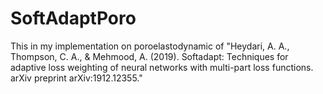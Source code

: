 # SoftAdaptPoro
This in my implementation on poroelastodynamic of "Heydari, A. A., Thompson, C. A., & Mehmood, A. (2019). Softadapt: Techniques for adaptive loss weighting of neural networks with multi-part loss functions. arXiv preprint arXiv:1912.12355." 
